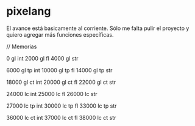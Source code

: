 # pixelang

El avance está basicamente al corriente. Sólo me falta pulir el proyecto y quiero agregar más funciones específicas.

// Memorias

0 gl int
2000 gl fl
4000 gl str

6000 gl tp int
10000 gl tp fl
14000 gl tp str

18000 gl ct int
20000 gl ct fl
22000 gl ct str


24000 lc int
25000 lc fl
26000 lc str

27000 lc tp int
30000 lc tp fl
33000 lc tp str

36000 lc ct int
37000 lc ct fl
38000 lc ct str